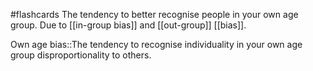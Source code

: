 #flashcards
The tendency to better recognise people in your own age group. Due to [[in-group bias]] and [[out-group]] [[bias]]. 

Own age bias::The tendency to recognise individuality in your own age group disproportionality to others.

